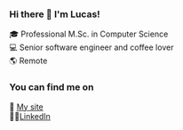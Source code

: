 ### Hi there 👋 I'm Lucas!

:mortar_board: Professional M.Sc. in Computer Science  
:computer: Senior software engineer and coffee lover  
:earth_americas: Remote  

### You can find me on
:link: [My site](https://bacciotti.com)  
:man_technologist:[LinkedIn](https://www.linkedin.com/in/lucasbacciotti/)  

<!--
**bacciotti/bacciotti** is a ✨ _special_ ✨ repository because its `README.md` (this file) appears on your GitHub profile.
-->
